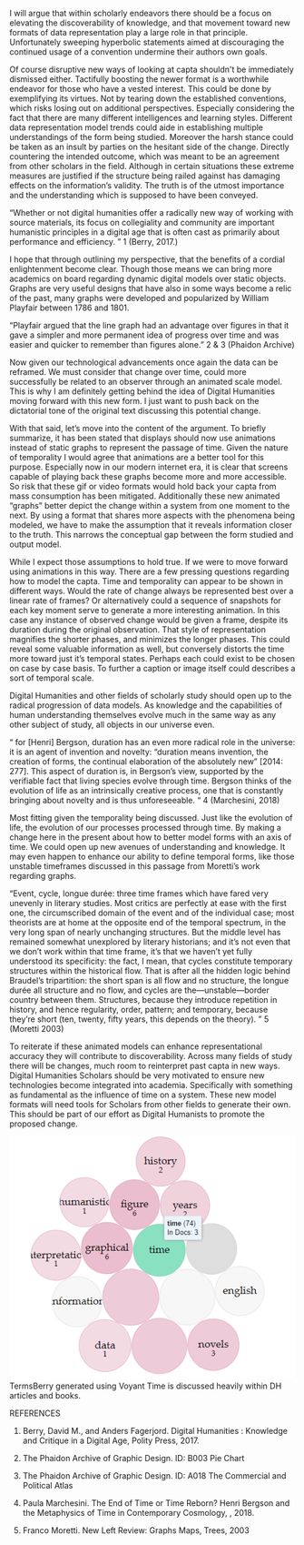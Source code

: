 I will argue that within scholarly endeavors there should be a focus on elevating the discoverability of knowledge, and that movement toward new formats of data representation play a large role in that principle. Unfortunately sweeping hyperbolic statements aimed at discouraging the continued usage of a convention undermine their authors own goals. 

Of course disruptive new ways of looking at capta shouldn't be immediately dismissed either. Tactifully boosting the newer format is a worthwhile endeavor for those who have a vested interest. This could be done by exemplifying its virtues. Not by tearing down the established conventions, which risks losing out on additional perspectives. Especially considering the fact that there are many different intelligences and learning styles. Different data representation model trends could aide in establishing multiple understandings of the form being studied. Moreover the harsh stance could be taken as an insult by parties on the hesitant side of the change. Directly countering the intended outcome, which was meant to be an agreement from other scholars in the field. Although in certain situations these extreme measures are justified if the structure being railed against has damaging effects on the information’s validity. The truth is of the utmost importance and the understanding which is supposed to have been conveyed. 

“Whether or not digital humanities offer a radically new way of working with source materials, its focus on collegiality and community are important humanistic principles in a digital age that is often cast as primarily about performance and efficiency. ” 1 (Berry, 2017.)

I hope that through outlining my perspective, that the benefits of a cordial enlightenment become clear. Though those means we can bring more academics on board regarding dynamic digital models over static objects. Graphs are very useful designs that have also in some ways become a relic of the past, many graphs were developed and popularized by William Playfair between 1786 and 1801. 

“Playfair argued that the line graph had an advantage over figures in that it gave a simpler and more permanent idea of progress over time and was easier  and quicker to remember than figures alone.”
2 & 3 (Phaidon Archive)

Now given our technological advancements once again the data can be reframed. We must consider that change over time, could more successfully be related to an observer through an animated scale model. This is why I am definitely getting behind the idea of Digital Humanities moving forward with this new form. I just want to push back on the dictatorial tone of the original text discussing this potential change.

With that said, let’s move into the content of the argument. To briefly summarize, it has been stated that displays should now use animations instead of static graphs to represent the passage of time. Given the nature of temporality I would agree that animations are a better tool for this purpose. Especially now in our modern internet era, it is clear that screens capable of playing back these graphs become more and more accessible. So risk that these gif or video formats would hold back your capta from mass consumption has been mitigated. Additionally these new animated “graphs” better depict the change within a system from one moment to the next. By using a format that shares more aspects with the phenomena being modeled, we have to make the assumption that it reveals information closer to the truth. This narrows the conceptual gap between the form studied and output model.

While I expect those assumptions to hold true. If we were to move forward using animations in this way. There are a few pressing questions regarding how to model the capta. Time and temporality can appear to be shown in different ways. Would the rate of change always be represented best over a linear rate of frames? Or alternatively could a sequence of snapshots for each key moment serve to generate a more interesting animation. In this case any instance of observed change would be given a frame, despite its duration during the original observation. That style of representation magnifies the shorter phases, and minimizes the longer phases. This could reveal some valuable information as well, but conversely distorts the time more toward just it’s temporal states. Perhaps each could exist to be chosen on case by case basis. To further a caption or image itself could describes a sort of temporal scale.

Digital Humanities and other fields of scholarly study should open up to the radical progression of data models. As knowledge and the capabilities of human understanding themselves evolve much in the same way as any other subject of study, all objects in our universe even.

 “ for [Henri] Bergson, duration has an even more radical role in the universe: it is an agent of invention and novelty: “duration means invention, the creation of forms, the continual elaboration of the absolutely new” [2014: 277]. This aspect of duration is, in Bergson’s view, supported by the verifiable fact that living species evolve through time. Bergson thinks of the evolution of life as an intrinsically creative process, one that is constantly bringing about novelty and is thus unforeseeable. “
4 (Marchesini, 2018)

 Most fitting given the temporality being discussed. Just like the evolution of life, the evolution of our processes processed through time. By making a change here in the present about how to better model forms with an axis of time. We could open up new avenues of understanding and knowledge. It may even happen to enhance our ability to define temporal forms, like those unstable timeframes discussed in this passage from Moretti’s work regarding graphs. 

“Event, cycle, longue durée: three time frames which have fared very
unevenly in literary studies. Most critics are perfectly at ease with the
first one, the circumscribed domain of the event and of the individual
case; most theorists are at home at the opposite end of the temporal
spectrum, in the very long span of nearly unchanging structures. But
the middle level has remained somewhat unexplored by literary historians; and it’s not even that we don’t work within that time frame, it’s
that we haven’t yet fully understood its specificity: the fact, I mean, that
cycles constitute temporary structures within the historical flow. That is
after all the hidden logic behind Braudel’s tripartition: the short span is
all flow and no structure, the longue durée all structure and no flow, and
cycles are the—unstable—border country between them. Structures,
because they introduce repetition in history, and hence regularity, order,
pattern; and temporary, because they’re short (ten, twenty, fifty years,
this depends on the theory).
” 5 (Moretti 2003)

To reiterate if these animated models can enhance representational accuracy they will contribute to discoverability. Across many fields of study there will be changes, much room to reinterpret past capta in new ways. Digital Humanities Scholars should be very motivated to ensure new technologies become integrated into academia. Specifically with something as fundamental as the influence of time on a system. These new model formats will need tools for Scholars from other fields to generate their own. This should be part of our effort as Digital Humanists to promote the proposed change.

![](images/voyantFigure.PNG)
TermsBerry generated using Voyant
Time is discussed heavily within DH articles and books.

REFERENCES

1. Berry, David M., and Anders Fagerjord. Digital Humanities : Knowledge and Critique in a Digital Age, Polity Press, 2017.

2. The Phaidon Archive of Graphic Design. ID: B003 Pie Chart

3. The Phaidon Archive of Graphic Design. ID: A018 The Commercial and Political Atlas

4. Paula Marchesini. The End of Time or Time Reborn? Henri Bergson and the Metaphysics of Time in Contemporary Cosmology, ,  2018.

5. Franco Moretti. New Left Review: Graphs Maps, Trees, 2003

